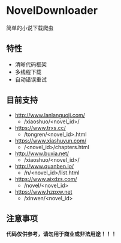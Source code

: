 # NovelDownloader

简单的小说下载爬虫

## 特性

- 清晰代码框架
- 多线程下载
- 自动错误重试

## 目前支持

- http://www.lanlanguoji.com/
  - /xiaoshuo/<novel_id>/
- https://www.trxs.cc/
  - /tongren/<novel_id>.html
- https://www.xiashuyun.com/
  - /<novel_id>/chapters.html
- http://www.buxia.net/
  - /xiaoshuo/<novel_id>/
- http://www.quanben.io/
  - /n/<novel_id>/list.html
- https://www.aixdzs.com/
  - /novel/<novel_id>
- https://www.hzpxw.net
  - /xinwen/<novel_id>

## 注意事项

****代码仅供参考，请勿用于商业或非法用途！！！****
